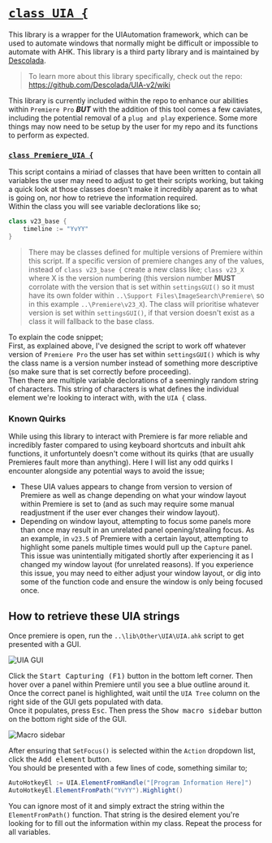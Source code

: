 # <u>`class UIA {`</u>
This library is a wrapper for the UIAutomation framework, which can be used to automate windows that normally might be difficult or impossible to automate with AHK. This library is a third party library and is maintained by [Descolada](https://www.github.com/Descolada).

> To learn more about this library specifically, check out the repo: https://github.com/Descolada/UIA-v2/wiki

This library is currently included within the repo to enhance our abilities within `Premiere Pro` ***BUT*** with the addition of this tool comes a few caviates, including the potential removal of a `plug and play` experience. Some more things may now need to be setup by the user for my repo and its functions to perform as expected.

### <u>`class Premiere_UIA {`</u>
This script contains a miriad of classes that have been written to contain all variables the user may need to adjust to get their scripts working, but taking a quick look at those classes doesn't make it incredibly aparent as to what is going on, nor how to retrieve the information required.  
Within the class you will see variable declorations like so;
```c#
class v23_base {
    timeline := "YvYY"
}
```
> There may be classes defined for multiple versions of Premiere within this script.
> If a specific version of premiere changes any of the values, instead of `class v23_base {` create a new class like; `class v23_X` where X is the version numbering (this version number **MUST** corrolate with the version that is set within `settingsGUI()` so it must have its own folder within `..\Support Files\ImageSearch\Premiere\` so in this example `..\Premiere\v23_X`). The class will prioritise whatever version is set within `settingsGUI()`, if that version doesn't exist as a class it will fallback to the base class.

To explain the code snippet;  
First, as explained above, I've designed the script to work off whatever version of `Premiere Pro` the user has set within `settingsGUI()` which is why the class name is a version number instead of something more descriptive (so make sure that is set correctly before proceeding).  
Then there are multiple variable declorations of a seemingly random string of characters. This string of characters is what defines the individual element we're looking to interact with, with the `UIA {` class.

### Known Quirks
While using this library to interact with Premiere is far more reliable and incredibly faster compared to using keyboard shortcuts and inbuilt ahk functions, it unfortuntely doesn't come without its quirks (that are usually Premieres fault more than anything). Here I will list any odd quirks I encounter alongside any potential ways to avoid the issue;
- These UIA values appears to change from version to version of Premiere as well as change depending on what your window layout within Premiere is set to (and as such may require some manual readjustment if the user ever changes their window layout).
- Depending on window layout, attempting to focus some panels more than once may result in an unrelated panel opening/stealing focus. As an example, in `v23.5` of Premiere with a certain layout, attempting to highlight some panels multiple times would pull up the `Capture` panel. This issue was unintentially mitigated shortly after experiencing it as I changed my window layout (for unrelated reasons). If you experience this issue, you may need to either adjust your window layout, or dig into some of the function code and ensure the window is only being focused once.

## How to retrieve these UIA strings
Once premiere is open, run the `..\lib\Other\UIA\UIA.ahk` script to get presented with a GUI.

![UIA GUI](https://github.com/Tomshiii/ahk/assets/53557479/de009f92-2ef0-4ca8-81ae-e953066c09cc)

Click the <kbd>Start Capturing (F1)</kbd> button in the bottom left corner. Then hover over a panel within Premiere until you see a blue outline around it. Once the correct panel is highlighted, wait until the `UIA Tree` column on the right side of the GUI gets populated with data.  
Once it populates, press <kbd>Esc</kbd>. Then press the <kbd>Show macro sidebar</kbd> button on the bottom right side of the GUI.

![Macro sidebar](https://github.com/Tomshiii/ahk/assets/53557479/668d84d2-6728-4127-9410-d6818282d3ca)

After ensuring that `SetFocus()` is selected within the `Action` dropdown list, click the <kbd>Add element</kbd> button.  
You should be presented with a few lines of code, something similar to;
```c#
AutoHotkeyEl := UIA.ElementFromHandle("[Program Information Here]")
AutoHotkeyEl.ElementFromPath("YvYY").Highlight()
```

You can ignore most of it and simply extract the string within the `ElementFromPath()` function. That string is the desired element you're looking for to fill out the information within my class. Repeat the process for all variables.